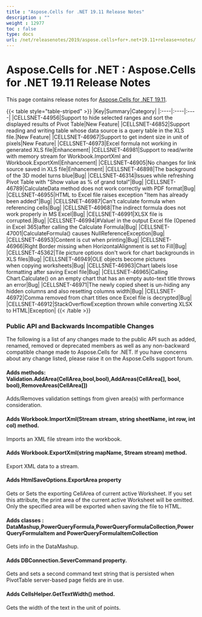 ```yaml
---
title : "Aspose.Cells for .NET 19.11 Release Notes" 
description : "" 
weight : 12977 
toc : false
type: docs
url: /net/releasenotes/2019/aspose.cells+for+.net+19.11+release+notes/
---
```


# Aspose.Cells for .NET : Aspose.Cells for .NET 19.11 Release Notes


This page contains release notes for [Aspose.Cells for .NET 19.11](https://www.nuget.org/packages/Aspose.Cells/19.11.0).

{{< table style="table-striped" >}}
|Key|Summary|Category|
|:----|:----|:----|
|CELLSNET-44956|Support to hide selected ranges and sort the displayed results of Pivot Table|New Feature|
|CELLSNET-46852|Support reading and writing table whose data source is a query table in the XLS file.|New Feature|
|CELLSNET-46967|Support to get indent size in unit of pixels|New Feature|
|CELLSNET-46973|Excel formula not working in generated XLS file|Enhancement|
|CELLSNET-46981|Support to read/write with memory stream for Workbook.ImportXml and Workbook.ExportXml|Enhancement|
|CELLSNET-46905|No changes for link source saved in XLS file|Enhancement|
|CELLSNET-46898|The background of the 3D model turns blue|Bug|
|CELLSNET-46314|Issues while refreshing Pivot Table with "Show value as % of grand total"|Bug|
|CELLSNET-46789|CalculateData method does not work correctly with PDF format|Bug|
|CELLSNET-46955|HTML to Excel file raises exception "Item has already been added"|Bug|
|CELLSNET-46987|Can't calculate formula when referencing cells|Bug|
|CELLSNET-46968|The indirect formula does not work properly in MS Excel|Bug|
|CELLSNET-46991|XLSX file is corrupted.|Bug|
|CELLSNET-46994|#Value! in the output Excel file (Opened in Excel 365)after calling the Calculate Formula|Bug|
|CELLSNET-47001|CalculateFormula() causes NullReferenceException|Bug|
|CELLSNET-46953|Content is cut when printing|Bug|
|CELLSNET-46966|Right Border missing when HorizontalAlignment is set to Fill|Bug|
|CELLSNET-45362|Tile picture options don't work for chart backgrounds in XLS files|Bug|
|CELLSNET-46949|OLE objects become pictures when copying worksheets|Bug|
|CELLSNET-46963|Chart labels lose formatting after saving Excel file|Bug|
|CELLSNET-46965|Calling Chart.Calculate() on an empty chart that has an empty auto-text title throws an error|Bug|
|CELLSNET-46971|The newly copied sheet is un-hiding any hidden columns and also resetting columns width|Bug|
|CELLSNET-46972|Comma removed from chart titles once Excel file is decrypted|Bug|
|CELLSNET-46912|StackOverflowException thrown while converting XLSX to HTML|Exception|
{{< /table >}}

### Public API and Backwards Incompatible Changes

The following is a list of any changes made to the public API such as added, renamed, removed or deprecated members as well as any non-backward compatible change made to Aspose.Cells for .NET. If you have concerns about any change listed, please raise it on the Aspose.Cells support forum.

#### Adds methods: Validation.AddArea(CellArea,bool,bool),AddAreas(CellArea\[\], bool, bool),RemoveAreas(CellArea\[\])

Adds/Removes validation settings from given area(s) with performance consideration.

#### Adds Workbook.ImportXml(Stream stream, string sheetName, int row, int col) method.

Imports an XML file stream into the workbook.

#### Adds Workbook.ExportXml(string mapName, Stream stream) method.

Export XML data to a stream.

#### Adds HtmlSaveOptions.ExportArea property

Gets or Sets the exporting CellArea of current active Worksheet. If you set this attribute, the print area of the current active Worksheet will be omitted. Only the specified area will be exported when saving the file to HTML.

#### Adds classes : DataMashup,PowerQueryFormula,PowerQueryFormulaCollection,PowerQueryFormulaItem and PowerQueryFormulaItemCollection

Gets info in the DataMashup.

#### Adds DBConnection.SeverCommand property.

Gets and sets a second command text string that is persisted when PivotTable server-based page fields are in use. 

#### Adds CellsHelper.GetTextWidth() method.

Gets the width of the text in the unit of points.

